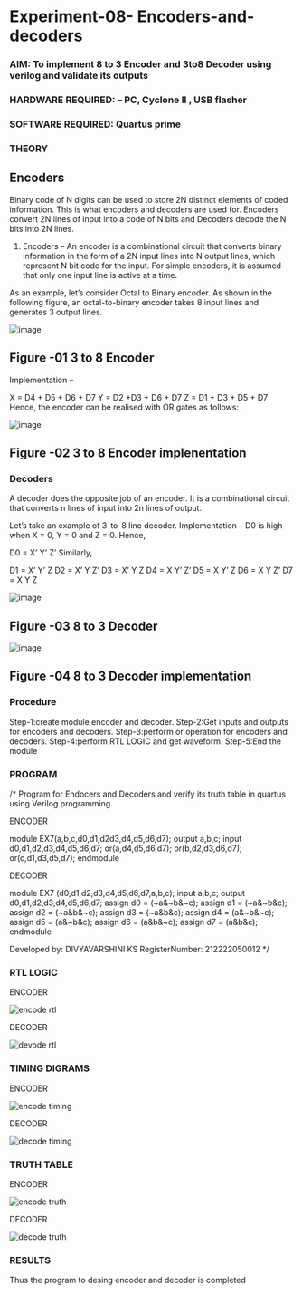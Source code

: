# Experiment-08- Encoders-and-decoders 
### AIM: To implement 8 to 3 Encoder and  3to8 Decoder using verilog and validate its outputs
### HARDWARE REQUIRED:  – PC, Cyclone II , USB flasher
### SOFTWARE REQUIRED:   Quartus prime
### THEORY 

## Encoders
Binary code of N digits can be used to store 2N distinct elements of coded information. This is what encoders and decoders are used for. Encoders convert 2N lines of input into a code of N bits and Decoders decode the N bits into 2N lines.

1. Encoders –
An encoder is a combinational circuit that converts binary information in the form of a 2N input lines into N output lines, which represent N bit code for the input. For simple encoders, it is assumed that only one input line is active at a time.

As an example, let’s consider Octal to Binary encoder. As shown in the following figure, an octal-to-binary encoder takes 8 input lines and generates 3 output lines.

![image](https://user-images.githubusercontent.com/36288975/171543588-bc0746df-a173-4b35-989e-5fb7d385fe8a.png)
## Figure -01 3 to 8 Encoder 


Implementation –

X = D4 + D5 + D6 + D7
Y = D2 +D3 + D6 + D7
Z = D1 + D3 + D5 + D7 
Hence, the encoder can be realised with OR gates as follows:


![image](https://user-images.githubusercontent.com/36288975/171543740-68403b82-aa93-4c98-9343-f32b14885a2e.png)
## Figure -02 3 to 8 Encoder implenentation 

 ### Decoders 
A decoder does the opposite job of an encoder. It is a combinational circuit that converts n lines of input into 2n lines of output.

Let’s take an example of 3-to-8 line decoder.
Implementation –
D0 is high when X = 0, Y = 0 and Z = 0. Hence,

D0 = X’ Y’ Z’ 
Similarly,

D1 = X’ Y’ Z
D2 = X’ Y Z’
D3 = X’ Y Z
D4 = X Y’ Z’
D5 = X Y’ Z
D6 = X Y Z’
D7 = X Y Z 


![image](https://user-images.githubusercontent.com/36288975/171543978-ee2d0671-2846-40a1-8705-507fd6287a49.png)
## Figure -03 8 to 3 Decoder 



![image](https://user-images.githubusercontent.com/36288975/171543866-5a6eace6-8683-49d7-9c4f-a7cb30ec3035.png)
## Figure -04 8 to 3 Decoder implementation 

### Procedure

 Step-1:create module encoder and decoder. Step-2:Get inputs and outputs for encoders and decoders. Step-3:perform or operation for encoders and decoders. Step-4:perform RTL LOGIC and get waveform. Step-5:End the module


### PROGRAM 
/*
Program for Endocers and Decoders  and verify its truth table in quartus using Verilog programming.

ENCODER

module EX7(a,b,c,d0,d1,d2d3,d4,d5,d6,d7); output a,b,c; input d0,d1,d2,d3,d4,d5,d6,d7; or(a,d4,d5,d6,d7); or(b,d2,d3,d6,d7); or(c,d1,d3,d5,d7); endmodule

DECODER

module EX7 (d0,d1,d2,d3,d4,d5,d6,d7,a,b,c); input a,b,c; output d0,d1,d2,d3,d4,d5,d6,d7; assign d0 = (~a&~b&~c); assign d1 = (~a&~b&c); assign d2 = (~a&b&~c); assign d3 = (~a&b&c); assign d4 = (a&~b&~c); assign d5 = (a&~b&c); assign d6 = (a&b&~c); assign d7 = (a&b&c); endmodule



Developed by: DIVYAVARSHINI KS
RegisterNumber:  212222050012
*/


### RTL LOGIC  

ENCODER

![encode rtl](https://github.com/divyavarshiniEEE/Experiment-08-Encoders-and-decoders-/assets/128978058/f73e24f0-fdd7-4680-91a1-75ba35082945)

DECODER

![devode rtl](https://github.com/divyavarshiniEEE/Experiment-08-Encoders-and-decoders-/assets/128978058/8292855b-3815-4bfc-af7d-066e2a02cda9)


### TIMING DIGRAMS  

ENCODER

![encode timing](https://github.com/divyavarshiniEEE/Experiment-08-Encoders-and-decoders-/assets/128978058/01dcbb23-d1df-4186-905e-ad9e0f3bdfac)

DECODER

![decode timing](https://github.com/divyavarshiniEEE/Experiment-08-Encoders-and-decoders-/assets/128978058/597c2977-0033-4921-b7e0-46bed5c3570b)


### TRUTH TABLE 

ENCODER

![encode truth](https://github.com/divyavarshiniEEE/Experiment-08-Encoders-and-decoders-/assets/128978058/30f5a5d6-6b10-4776-8d9b-679ef11d4b2e)

DECODER

![decode truth](https://github.com/divyavarshiniEEE/Experiment-08-Encoders-and-decoders-/assets/128978058/e3b44101-ce3c-4563-8605-afc161d4b952)


### RESULTS 

Thus the program to desing encoder and decoder is completed


